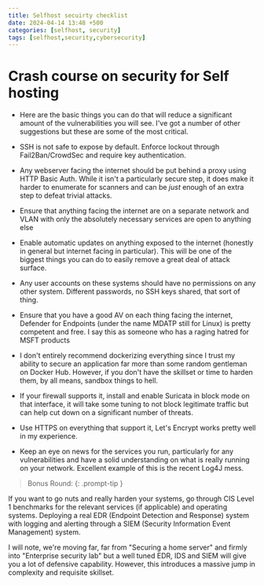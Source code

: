 ```yaml
---
title: Selfhost secuirty checklist
date: 2024-04-14 13:48 +500
categories: [selfhost, security]
tags: [selfhost,security,cybersecurity]
---
```


# Crash course on security for Self hosting

* Here are the basic things you can do that will reduce a significant amount of the vulnerabilities you will see. I've got a number of other suggestions but these are some of the most critical.

* SSH is not safe to expose by default. Enforce lockout through Fail2Ban/CrowdSec and require key authentication.

* Any webserver facing the internet should be put behind a proxy using HTTP Basic Auth. While it isn't a particularly secure step, it does make it harder to enumerate for scanners and can be *just* enough of an extra step to defeat trivial attacks.

* Ensure that anything facing the internet are on a separate network and VLAN with only the absolutely necessary services are open to anything else

* Enable automatic updates on anything exposed to the internet (honestly in general but internet facing in particular). This will be one of the biggest things you can do to easily remove a great deal of attack surface.

* Any user accounts on these systems should have no permissions on any other system. Different passwords, no SSH keys shared, that sort of thing.

* Ensure that you have a good AV on each thing facing the internet, Defender for Endpoints (under the name MDATP still for Linux) is pretty competent and free. I say this as someone who has a raging hatred for MSFT products

* I don't entirely recommend dockerizing everything since I trust my ability to secure an application far more than some random gentleman on Docker Hub. However, if you don't have the skillset or time to harden them, by all means, sandbox things to hell. 

* If your firewall supports it, install and enable Suricata in block mode on that interface, it will take some tuning to not block legitimate traffic but can help cut down on a significant number of threats.

* Use HTTPS on everything that support it, Let's Encrypt works pretty well in my experience.

* Keep an eye on news for the services you run, particularly for any vulnerabilities and have a solid understanding on what is really running on your network. Excellent example of this is the recent Log4J mess.

> Bonus Round:
{: .prompt-tip }

If you want to go nuts and really harden your systems, go through CIS Level 1 benchmarks for the relevant services (if applicable) and operating systems. Deploying a real EDR (Endpoint Detection and Response) system with logging and alerting through a SIEM (Security Information Event Management) system.

I will note, we're moving far, far from "Securing a home server" and firmly into "Enterprise security lab" but a well tuned EDR, IDS and SIEM will give you a lot of defensive capability. However, this introduces a massive jump in complexity and requisite skillset.
